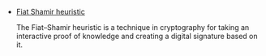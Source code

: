 - [Fiat Shamir heuristic](https://en.wikipedia.org/wiki/Fiat%E2%80%93Shamir_heuristic)

    The Fiat–Shamir heuristic is a technique in cryptography for taking an interactive proof of knowledge and creating a digital signature based on it. 